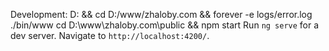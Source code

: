 Development:
D: && cd D:/www/zhaloby.com && forever -e logs/error.log ./bin/www
cd D:\www\zhaloby.com\public && npm start
Run `ng serve` for a dev server. Navigate to `http://localhost:4200/`.